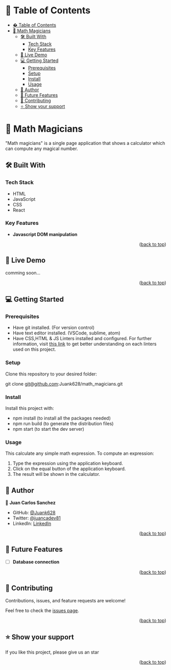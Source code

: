 <a name="readme-top"></a>

<!-- TABLE OF CONTENTS -->

# 📗 Table of Contents

- [� Table of Contents](#-table-of-contents)
- [📖  Math Magicians ](#--math-magicians-)
  - [🛠 Built With ](#-built-with-)
    - [Tech Stack ](#tech-stack-)
    - [Key Features ](#key-features-)
  - [🚀 Live Demo ](#-live-demo-)
  - [💻 Getting Started ](#-getting-started-)
    - [Prerequisites](#prerequisites)
    - [Setup](#setup)
    - [Install](#install)
    - [Usage](#usage)
  - [👥 Author ](#-author-)
  - [🔭 Future Features ](#-future-features-)
  - [🤝 Contributing ](#-contributing-)
  - [⭐️ Show your support ](#️-show-your-support-)

<!-- PROJECT DESCRIPTION -->

# 📖  Math Magicians <a name="about-project"></a>

"Math magicians" is a single page application that shows a calculator which can compute any magical number.


## 🛠 Built With <a name="built-with"></a>

### Tech Stack <a name="tech-stack"></a>

- HTML
- JavaScript
- CSS
- React

<!-- Features -->

### Key Features <a name="key-features"></a>

- **Javascript DOM manipulation**

<p align="right">(<a href="#readme-top">back to top</a>)</p>

<!-- LIVE DEMO -->

## 🚀 Live Demo <a name="live-demo"></a>

comming soon...

<p align="right">(<a href="#readme-top">back to top</a>)</p>

<!-- GETTING STARTED -->

## 💻 Getting Started <a name="getting-started"></a>

### Prerequisites

* Have git installed. (For version control)
* Have text editor installed. (VSCode, sublime, atom)
* Have CSS,HTML & JS Linters installed and configured. For further information, visit [this link](https://github.com/microverseinc/linters-config/blob/master/README.md) to get better understanding on each linters used on this project.

### Setup

Clone this repository to your desired folder:

git clone git@github.com:Juank628/math_magicians.git

### Install

Install this project with:

- npm install    (to install all the packages needed)
- npm run build  (to generate the distribution files)
- npm start      (to start the dev server)

### Usage

This calculate any simple math expression. To compute an expression:
1. Type the expression using the application keyboard.
2. Click on the equal button of the application keyboard.
3. The result will be shown in the calculator.

<!-- AUTHORS -->

## 👥 Author <a name="authors"></a>

👤 **Juan Carlos Sanchez**

- GitHub: [@Juank628](https://github.com/Juank628)
- Twitter: [@juancadev81](https://twitter.com/juancadev81)
- LinkedIn: [LinkedIn](https://linkedin.com/in/juan-carlos-sanchez-zunino-271b5151)


<p align="right">(<a href="#readme-top">back to top</a>)</p>

<!-- FUTURE FEATURES -->

## 🔭 Future Features <a name="future-features"></a>

- [ ] **Database connection**

<p align="right">(<a href="#readme-top">back to top</a>)</p>

<!-- CONTRIBUTING -->

## 🤝 Contributing <a name="contributing"></a>

Contributions, issues, and feature requests are welcome!

Feel free to check the [issues page](https://github.com/Juank628/math_magicians/issues).

<p align="right">(<a href="#readme-top">back to top</a>)</p>

<!-- SUPPORT -->

## ⭐️ Show your support <a name="support"></a>

If you like this project, please give us an star

<p align="right">(<a href="#readme-top">back to top</a>)</p>
